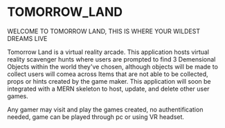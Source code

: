 # TOMORROW_LAND

WELCOME TO TOMORROW LAND, THIS IS WHERE YOUR WILDEST DREAMS LIVE

Tomorrow Land is a virtual reality arcade.
This application hosts virtual reality scavenger hunts where users are prompted to find 3 Demensional Objects within the world they've chosen,
although objects will be made to collect users will comea across Items that are not able to be collected, props or hints created by the game maker. 
This application will soon be integrated with a MERN skeleton to host, update, and delete other user games.

Any gamer may visit and play the games created, no authentification needed, game can be played through pc or using VR headset.
